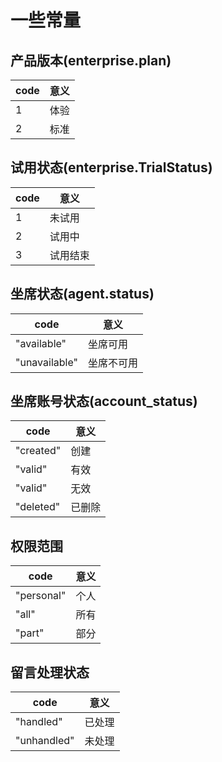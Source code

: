 # 一些常量

## 产品版本(enterprise.plan)

| code         | 意义   | 
| ------------ | ------ |
| 1   | 体验 | 
| 2   | 标准 |

## 试用状态(enterprise.TrialStatus)

| code         | 意义   | 
| ------------ | ------ |
| 1   | 未试用 | 
| 2   | 试用中 |
| 3   | 试用结束 |

## 坐席状态(agent.status)

| code         | 意义   | 
| ------------ | ------ |
| "available"   | 坐席可用 | 
| "unavailable"   | 坐席不可用 |

## 坐席账号状态(account_status)

| code         | 意义   | 
| ------------ | ------ |
| "created"   | 创建 | 
| "valid"   | 有效 |
| "valid"   | 无效 |
| "deleted"   | 已删除 |

## 权限范围

| code         | 意义   | 
| ------------ | ------ |
| "personal"   | 个人 | 
| "all"   | 所有 |
| "part"   | 部分 |

## 留言处理状态

| code         | 意义   | 
| ------------ | ------ |
| "handled"   | 已处理 | 
| "unhandled"   | 未处理 |

## 
